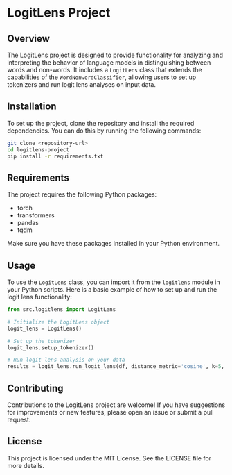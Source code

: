 # LogitLens Project

## Overview
The LogitLens project is designed to provide functionality for analyzing and interpreting the behavior of language models in distinguishing between words and non-words. It includes a `LogitLens` class that extends the capabilities of the `WordNonwordClassifier`, allowing users to set up tokenizers and run logit lens analyses on input data.

## Installation
To set up the project, clone the repository and install the required dependencies. You can do this by running the following commands:

```bash
git clone <repository-url>
cd logitlens-project
pip install -r requirements.txt
```

## Requirements
The project requires the following Python packages:

- torch
- transformers
- pandas
- tqdm

Make sure you have these packages installed in your Python environment.

## Usage
To use the `LogitLens` class, you can import it from the `logitlens` module in your Python scripts. Here is a basic example of how to set up and run the logit lens functionality:

```python
from src.logitlens import LogitLens

# Initialize the LogitLens object
logit_lens = LogitLens()

# Set up the tokenizer
logit_lens.setup_tokenizer()

# Run logit lens analysis on your data
results = logit_lens.run_logit_lens(df, distance_metric='cosine', k=5, type='simple_split')
```

## Contributing
Contributions to the LogitLens project are welcome! If you have suggestions for improvements or new features, please open an issue or submit a pull request.

## License
This project is licensed under the MIT License. See the LICENSE file for more details.